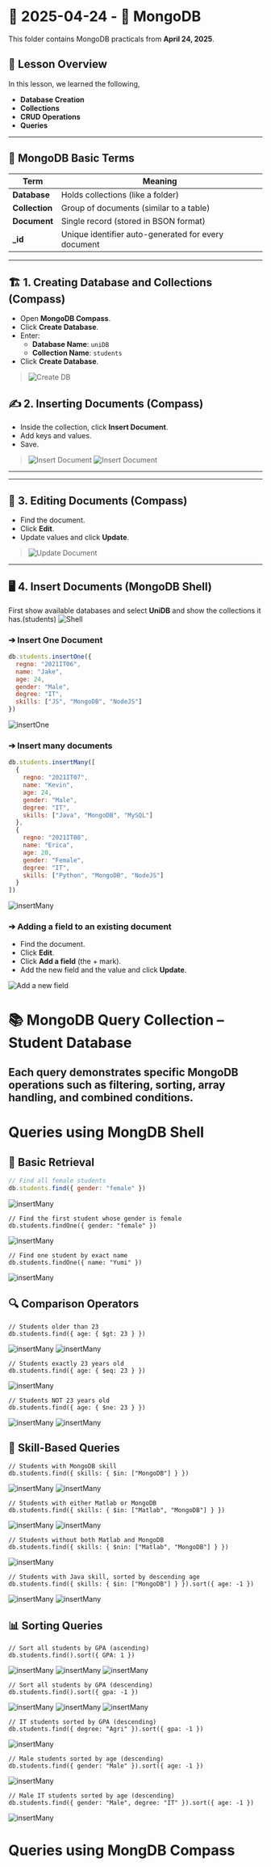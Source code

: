 # 📅 2025-04-24 - 🍃 MongoDB 

This folder contains MongoDB practicals from **April 24, 2025**.

## 📜 Lesson Overview  
In this lesson, we learned the following,
- **Database Creation**
- **Collections**
- **CRUD Operations**
- **Queries**

---

## 🧩 MongoDB Basic Terms

| Term         | Meaning |
|--------------|---------|
| **Database** | Holds collections (like a folder) |
| **Collection** | Group of documents (similar to a table) |
| **Document** | Single record (stored in BSON format) |
| **_id**      | Unique identifier auto-generated for every document |

---

## 🏗️ 1. Creating Database and Collections (Compass)

- Open **MongoDB Compass**.
- Click **Create Database**.
- Enter:
  - **Database Name**: `uniDB`
  - **Collection Name**: `students`
- Click **Create Database**.

> ![Create DB](Outputs/1.CreateDB.png)



## ✍️ 2. Inserting Documents (Compass)

- Inside the collection, click **Insert Document**.
- Add keys and values.
- Save.

> ![Insert Document](Outputs/2.InsertDoc.png)
> ![Insert Document](Outputs/3.png)

---
---

## 📝 3. Editing Documents (Compass)

- Find the document.
- Click **Edit**.
- Update values and click **Update**.

> ![Update Document](Outputs/editDoc.png)

---

## 🖥️ 4. Insert Documents (MongoDB Shell)
First show available databases and select **UniDB** and show the collections it has.(students)
![Shell](Outputs/Shell.png)

### ➔ Insert One Document
```javascript
db.students.insertOne({
  regno: "2021IT06",
  name: "Jake",
  age: 24,
  gender: "Male",
  degree: "IT",
  skills: ["JS", "MongoDB", "NodeJS"]
})
```
![insertOne](Outputs/insertOne.png)

### ➔ Insert many documents
```javascript
db.students.insertMany([
  {
    regno: "2021IT07",
    name: "Kevin",
    age: 24,
    gender: "Male",
    degree: "IT",
    skills: ["Java", "MongoDB", "MySQL"]
  },
  {
    regno: "2021IT08",
    name: "Erica",
    age: 20,
    gender: "Female",
    degree: "IT",
    skills: ["Python", "MongoDB", "NodeJS"]
  }
])
```
![insertMany](Outputs/insertMany.png)

### ➔ Adding a field to an existing document

- Find the document.
- Click **Edit**.
- Click **Add a field** (the + mark).
- Add the new field and the value and click **Update**.
  
![Add a new field](Outputs/addField.png)

# 📚 MongoDB Query Collection – Student Database

Each query demonstrates specific MongoDB operations such as filtering, sorting, array handling, and combined conditions.
---

# Queries using MongDB Shell

## 📌 Basic Retrieval 

```js
// Find all female students
db.students.find({ gender: "female" })
```
![insertMany](Outputs/findFemale.png)

```
// Find the first student whose gender is female
db.students.findOne({ gender: "female" })
```
![insertMany](Outputs/findOne.png)

```
// Find one student by exact name
db.students.findOne({ name: "Yumi" })
```
![insertMany](Outputs/byName.png)

## 🔍 Comparison Operators

```
// Students older than 23
db.students.find({ age: { $gt: 23 } })
```
![insertMany](Outputs/older1.png)
![insertMany](Outputs/older2.png)

```
// Students exactly 23 years old
db.students.find({ age: { $eq: 23 } })
```
![insertMany](Outputs/exact.png)

```
// Students NOT 23 years old
db.students.find({ age: { $ne: 23 } })
```
![insertMany](Outputs/notAge1.png)
![insertMany](Outputs/notAge2.png)

## 🧠 Skill-Based Queries
```
// Students with MongoDB skill
db.students.find({ skills: { $in: ["MongoDB"] } })
```
![insertMany](Outputs/mongoSkill.png)
![insertMany](Outputs/mongoSkill2.png)

```
// Students with either Matlab or MongoDB
db.students.find({ skills: { $in: ["Matlab", "MongoDB"] } })
```
![insertMany](Outputs/skillsOr1.png)
![insertMany](Outputs/skillsOr2.png)

```
// Students without both Matlab and MongoDB
db.students.find({ skills: { $nin: ["Matlab", "MongoDB"] } })
```
![insertMany](Outputs/None.png)
```
// Students with Java skill, sorted by descending age
db.students.find({ skills: { $in: ["MongoDB"] } }).sort({ age: -1 })
```
![insertMany](Outputs/des1.png)
![insertMany](Outputs/des2.png)

## 📊 Sorting Queries

```
// Sort all students by GPA (ascending)
db.students.find().sort({ GPA: 1 })
```
![insertMany](Outputs/asc1.png)
![insertMany](Outputs/asc2.png)
![insertMany](Outputs/asc3.png)

```
// Sort all students by GPA (descending)
db.students.find().sort({ gpa: -1 })
```
![insertMany](Outputs/gpa1.png)
![insertMany](Outputs/gpa2.png)
![insertMany](Outputs/gpa3.png)

```
// IT students sorted by GPA (descending)
db.students.find({ degree: "Agri" }).sort({ gpa: -1 })
```
![insertMany](Outputs/gpa4.png)

```
// Male students sorted by age (descending)
db.students.find({ gender: "Male" }).sort({ age: -1 })
```
![insertMany](Outputs/maleAge1.png)

```
// Male IT students sorted by age (descending)
db.students.find({ gender: "Male", degree: "IT" }).sort({ age: -1 })
```
![insertMany](Outputs/maleAge.png)

# Queries using MongDB Compass

